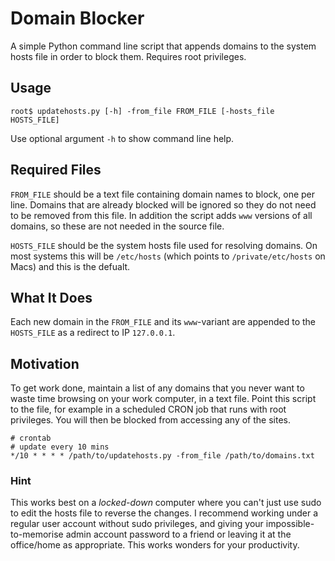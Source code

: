 # Domain Blocker

A simple Python command line script that appends domains to the system hosts file in order to block them. Requires root privileges.

## Usage

```
root$ updatehosts.py [-h] -from_file FROM_FILE [-hosts_file HOSTS_FILE]
```

Use optional argument `-h` to show command line help.

## Required Files

`FROM_FILE` should be a text file containing domain names to block, one per line. Domains that are already blocked will be ignored so they do not need to be removed from this file. In addition the script adds `www` versions of all domains, so these are not needed in the source file.

`HOSTS_FILE` should be the system hosts file used for resolving domains. On most systems this will be `/etc/hosts` (which points to `/private/etc/hosts` on Macs) and this is the defualt.

## What It Does

Each new domain in the `FROM_FILE` and its `www`-variant are appended to the `HOSTS_FILE` as a redirect to IP `127.0.0.1`.

## Motivation

To get work done, maintain a list of any domains that you never want to waste time browsing on your work computer, in a text file. Point this script to the file, for example in a scheduled CRON job that runs with root privileges. You will then be blocked from accessing any of the sites.

```
# crontab
# update every 10 mins
*/10 * * * * /path/to/updatehosts.py -from_file /path/to/domains.txt
```

### Hint

This works best on a *locked-down* computer where you can't just use sudo to edit the hosts file to reverse the changes. I recommend working under a regular user account without sudo privileges, and giving your impossible-to-memorise admin account password to a friend or leaving it at the office/home as appropriate. This works wonders for your productivity.
